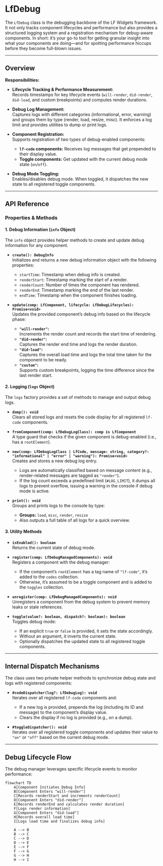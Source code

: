 # LfDebug

The `LfDebug` class is the debugging backbone of the LF Widgets framework. It not only tracks component lifecycles and performance but also provides a structured logging system and a registration mechanism for debug-aware components. In short: it’s your go-to tool for getting granular insight into what your components are doing—and for spotting performance hiccups before they become full-blown issues.

---

## Overview

**Responsibilities:**

- **Lifecycle Tracking & Performance Measurement:**  
  Records timestamps for key lifecycle events (`will-render`, `did-render`, `did-load`, and custom breakpoints) and computes render durations.

- **Debug Log Management:**  
  Captures logs with different categories (informational, error, warning) and groups them by type (render, load, resize, misc). It enforces a log limit and provides utilities to dump or print logs.

- **Component Registration:**  
  Supports registration of two types of debug-enabled components:

  - **`lf-code` components:** Receives log messages that get prepended to their display value.
  - **Toggle components:** Get updated with the current debug mode state (`on`/`off`).

- **Debug Mode Toggling:**  
  Enables/disables debug mode. When toggled, it dispatches the new state to all registered toggle components.

---

## API Reference

### Properties & Methods

#### 1. **Debug Information (`info` Object)**

The `info` object provides helper methods to create and update debug information for any component.

- **`create(): DebugInfo`**  
  Initializes and returns a new debug information object with the following properties:

  - `startTime`: Timestamp when debug info is created.
  - `renderStart`: Timestamp marking the start of a render.
  - `renderCount`: Number of times the component has rendered.
  - `renderEnd`: Timestamp marking the end of the last render.
  - `endTime`: Timestamp when the component finishes loading.

- **`update(comp: LfComponent, lifecycle: LfDebugLifecycles): Promise<void>`**  
  Updates the provided component’s debug info based on the lifecycle phase:
  - **`"will-render"`:**  
    Increments the render count and records the start time of rendering.
  - **`"did-render"`:**  
    Captures the render end time and logs the render duration.
  - **`"did-load"`:**  
    Captures the overall load time and logs the total time taken for the component to be ready.
  - **`"custom"`:**  
    Supports custom breakpoints, logging the time difference since the last render start.

#### 2. **Logging (`logs` Object)**

The `logs` factory provides a set of methods to manage and output debug logs.

- **`dump(): void`**  
  Clears all stored logs and resets the code display for all registered `lf-code` components.

- **`fromComponent(comp: LfDebugLogClass): comp is LfComponent`**  
  A type guard that checks if the given component is debug-enabled (i.e., has a `rootElement`).

- **`new(comp: LfDebugLogClass | LfCode, message: string, category?: "informational" | "error" | "warning"): Promise<void>`**  
  Creates and stores a new debug log entry.

  - Logs are automatically classified based on message content (e.g., render-related messages are tagged as `"render"`).
  - If the log count exceeds a predefined limit (`#LOG_LIMIT`), it dumps all logs to prevent overflow, issuing a warning in the console if debug mode is active.

- **`print(): void`**  
  Groups and prints logs to the console by type:
  - **Groups:** `load`, `misc`, `render`, `resize`
  - Also outputs a full table of all logs for a quick overview.

#### 3. **Utility Methods**

- **`isEnabled(): boolean`**  
  Returns the current state of debug mode.

- **`register(comp: LfDebugManagedComponents): void`**  
  Registers a component with the debug manager:

  - If the component’s `rootElement` has a tag name of `"lf-code"`, it’s added to the `codes` collection.
  - Otherwise, it’s assumed to be a toggle component and is added to the `toggles` collection.

- **`unregister(comp: LfDebugManagedComponents): void`**  
  Unregisters a component from the debug system to prevent memory leaks or stale references.

- **`toggle(value?: boolean, dispatch?: boolean): boolean`**  
  Toggles debug mode:
  - If an explicit `true` or `false` is provided, it sets the state accordingly.
  - Without an argument, it inverts the current state.
  - Optionally dispatches the updated state to all registered toggle components.

---

## Internal Dispatch Mechanisms

The class uses two private helper methods to synchronize debug state and logs with registered components:

- **`#codeDispatcher(log?: LfDebugLog): void`**  
  Iterates over all registered `lf-code` components and:

  - If a new log is provided, prepends the log (including its ID and message) to the component’s display value.
  - Clears the display if no log is provided (e.g., on a dump).

- **`#toggleDispatcher(): void`**  
  Iterates over all registered toggle components and updates their value to `"on"` or `"off"` based on the current debug mode.

---

## Debug Lifecycle Flow

The debug manager leverages specific lifecycle events to monitor performance:

```mermaid
flowchart TD
    A[Component Initiates Debug Info]
    B[Component Enters "will-render"]
    C[Records renderStart and increments renderCount]
    D[Component Enters "did-render"]
    E[Records renderEnd and calculates render duration]
    F[Logs render information]
    G[Component Enters "did-load"]
    H[Records overall load time]
    I[Logs load time and finalizes debug info]

    A --> B
    B --> C
    C --> D
    D --> E
    E --> F
    F --> G
    G --> H
    H --> I
```
